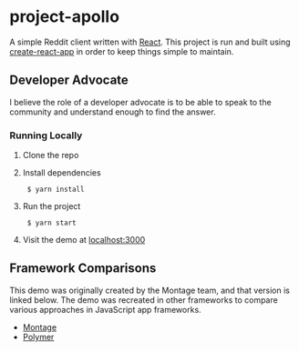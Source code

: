 project-apollo
===================

A simple Reddit client written with [React](https://facebook.github.io/react/). This project is run
and built using [create-react-app](https://github.com/facebook/create-react-app) in order to keep
things simple to maintain.

## Developer Advocate

I believe the role of a developer advocate is to be able to speak to the community and understand enough to find the answer.

### Running Locally

1. Clone the repo
2. Install dependencies

        $ yarn install
3. Run the project

        $ yarn start
3. Visit the demo at [localhost:3000](http://localhost:3000)

## Framework Comparisons

This demo was originally created by the Montage team, and that version is linked below. The demo was
recreated in other frameworks to compare various approaches in JavaScript app frameworks.

* [Montage](http://docs.montagestudio.com/montagejs/tutorial-reddit-client-with-montagejs.html)
* [Polymer](https://github.com/ssorallen/polymer-reddit-client)
